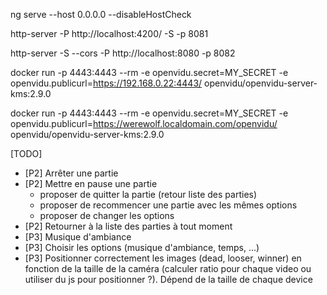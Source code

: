 ng serve --host 0.0.0.0 --disableHostCheck

http-server -P http://localhost:4200/ -S -p 8081

http-server -S --cors -P http://localhost:8080 -p 8082

docker run -p 4443:4443 --rm -e openvidu.secret=MY_SECRET -e openvidu.publicurl=https://192.168.0.22:4443/ openvidu/openvidu-server-kms:2.9.0

docker run -p 4443:4443 --rm -e openvidu.secret=MY_SECRET -e openvidu.publicurl=https://werewolf.localdomain.com/openvidu/ openvidu/openvidu-server-kms:2.9.0


[TODO]

- [P2] Arrêter une partie
- [P2] Mettre en pause une partie
  - proposer de quitter la partie (retour liste des parties)
  - proposer de recommencer une partie avec les mêmes options
  - proposer de changer les options
- [P2] Retourner à la liste des parties à tout moment
- [P3] Musique d'ambiance
- [P3] Choisir les options (musique d'ambiance, temps, ...)
- [P3] Positionner correctement les images (dead, looser, winner) en fonction de la taille de la caméra (calculer ratio pour chaque video ou utiliser du js pour positionner ?). Dépend de la taille de chaque device